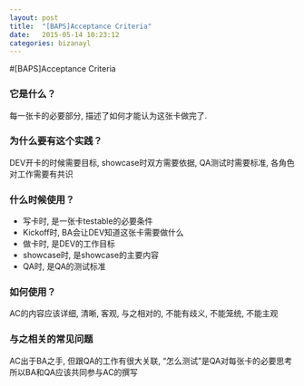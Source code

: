 ```yaml
---
layout: post
title:  "[BAPS]Acceptance Criteria"
date:   2015-05-14 10:23:12
categories: bizanayl
---
```


#[BAPS]Acceptance Criteria

### 它是什么？

每一张卡的必要部分, 描述了如何才能认为这张卡做完了.

### 为什么要有这个实践？

DEV开卡的时候需要目标, showcase时双方需要依据, QA测试时需要标准, 各角色对工作需要有共识

### 什么时候使用？

- 写卡时, 是一张卡testable的必要条件
- Kickoff时, BA会让DEV知道这张卡需要做什么
- 做卡时, 是DEV的工作目标
- showcase时, 是showcase的主要内容
- QA时, 是QA的测试标准

### 如何使用？

AC的内容应该详细, 清晰, 客观, 与之相对的, 不能有歧义, 不能笼统, 不能主观

### 与之相关的常见问题

AC出于BA之手, 但跟QA的工作有很大关联, “怎么测试”是QA对每张卡的必要思考
所以BA和QA应该共同参与AC的撰写